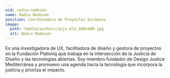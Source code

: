 ```yaml
---
uid: nadia-nadesan
name: Nadia Nadesan
position: Coordinadora de Proyectos Europeos
image:
  path: /media/authors/asjv-mlb_400x400.jpg
  alt: Nadia Nadesan
---
```

Es una investigadora de UX, facilitadora de diseño y gestora de proyectos en la Fundación Platoniq que trabaja en la intersección de la Justicia de Diseño y las tecnologías abiertas. Soy miembro fundador de Design Justice Mediterránea y promuevo una agenda hacia la tecnología que incorpora la justicia y prioriza el impacto.